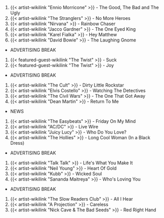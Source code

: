 1. {{< artist-wikilink "Ennio Morricone" >}} - The Good, The Bad and The Ugly 
2. {{< artist-wikilink "The Stranglers" >}} - No More Heroes
3. {{< artist-wikilink "Nirvana" >}} - Rainbow Chaser
4. {{< artist-wikilink "Jacco Gardner" >}} - The One Eyed King
5. {{< artist-wikilink "Karel Fialka" >}} - Hey Matthew
6. {{< artist-wikilink "David Bowie" >}} - The Laughing Gnome

- ADVERTISING BREAK

1. {{< featured-guest-wikilink "The Twist" >}} - Suck
2. {{< featured-guest-wikilink "The Twist" >}} - Joy

- ADVERTISING BREAK

1. {{< artist-wikilink "The Cult" >}} - Dirty Little Rockstar
2. {{< artist-wikilink "Elvis Costello" >}} - Watching The Detectives
3. {{< artist-wikilink "The Civil Wars" >}} - The One That Got Away
4. {{< artist-wikilink "Dean Martin" >}} - Return To Me 

- NEWS

1. {{< artist-wikilink "The Easybeats" >}} - Friday On My Mind
2. {{< artist-wikilink "AC/DC" >}} - Live Wire
3. {{< artist-wikilink "Juicy Lucy" >}} - Who Do You Love?
4. {{< artist-wikilink "The Hollies" >}} - Long Cool Woman (In a Black Dress)

- ADVERTISING BREAK

1. {{< artist-wikilink "Talk Talk" >}} - Life's What You Make It
2. {{< artist-wikilink "Neil Young" >}} - Heart Of Gold
3. {{< artist-wikilink "Kubb" >}} - Wicked Soul
4. {{< artist-wikilink "Sananda Maitreya" >}} - Who's Loving You

- ADVERTISING BREAK

1. {{< artist-wikilink "The Slow Readers Club" >}} - All I Hear
2. {{< artist-wikilink "A Projection" >}} - Careless
3. {{< artist-wikilink "Nick Cave & The Bad Seeds" >}} - Red Right Hand
